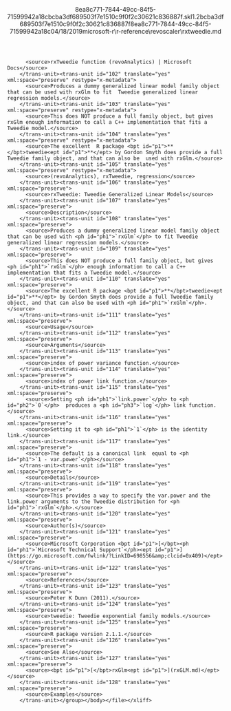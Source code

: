 <?xml version="1.0"?><xliff version="1.2" xmlns="urn:oasis:names:tc:xliff:document:1.2" xmlns:xsi="http://www.w3.org/2001/XMLSchema-instance" xsi:schemaLocation="urn:oasis:names:tc:xliff:document:1.2 xliff-core-1.2-transitional.xsd"><file datatype="xml" original="rxtweedie.md" source-language="en-US" target-language="en-US"><header><tool tool-id="mdxliff" tool-name="mdxliff" tool-version="1.0-d1654b2" tool-company="Microsoft" /><xliffext:skl_file_name xmlns:xliffext="urn:microsoft:content:schema:xliffextensions">8ea8c771-7844-49cc-84f5-71599942a18cbcba3df689503f7e1510c9f0f2c30621c836887f.skl</xliffext:skl_file_name><xliffext:version xmlns:xliffext="urn:microsoft:content:schema:xliffextensions">1.2</xliffext:version><xliffext:ms.openlocfilehash xmlns:xliffext="urn:microsoft:content:schema:xliffextensions">bcba3df689503f7e1510c9f0f2c30621c836887f</xliffext:ms.openlocfilehash><xliffext:ms.sourcegitcommit xmlns:xliffext="urn:microsoft:content:schema:xliffextensions">8ea8c771-7844-49cc-84f5-71599942a18c</xliffext:ms.sourcegitcommit><xliffext:ms.lasthandoff xmlns:xliffext="urn:microsoft:content:schema:xliffextensions">04/18/2019</xliffext:ms.lasthandoff><xliffext:ms.openlocfilepath xmlns:xliffext="urn:microsoft:content:schema:xliffextensions">microsoft-r\r-reference\revoscaler\rxtweedie.md</xliffext:ms.openlocfilepath></header><body><group id="content" extype="content"><trans-unit id="101" translate="yes" xml:space="preserve" restype="x-metadata">
          <source>rxTweedie function (revoAnalytics) | Microsoft Docs</source>
        </trans-unit><trans-unit id="102" translate="yes" xml:space="preserve" restype="x-metadata">
          <source>Produces a dummy generalized linear model family object that can be used with rxGlm to fit  Tweedie generalized linear regression models.</source>
        </trans-unit><trans-unit id="103" translate="yes" xml:space="preserve" restype="x-metadata">
          <source>This does NOT produce a full family object, but gives  rxGlm enough information to call a C++ implementation that fits a Tweedie model.</source>
        </trans-unit><trans-unit id="104" translate="yes" xml:space="preserve" restype="x-metadata">
          <source>The excellent  R package <bpt id="p1">**</bpt>tweedie<ept id="p1">**</ept> by Gordon Smyth does provide a full Tweedie family object, and that can also be  used with rxGlm.</source>
        </trans-unit><trans-unit id="105" translate="yes" xml:space="preserve" restype="x-metadata">
          <source>(revoAnalytics), rxTweedie, regression</source>
        </trans-unit><trans-unit id="106" translate="yes" xml:space="preserve">
          <source>rxTweedie: Tweedie Generalized Linear Models</source>
        </trans-unit><trans-unit id="107" translate="yes" xml:space="preserve">
          <source>Description</source>
        </trans-unit><trans-unit id="108" translate="yes" xml:space="preserve">
          <source>Produces a dummy generalized linear model family object that can be used with <ph id="ph1">`rxGlm`</ph> to fit Tweedie generalized linear regression models.</source>
        </trans-unit><trans-unit id="109" translate="yes" xml:space="preserve">
          <source>This does NOT produce a full family object, but gives <ph id="ph1">`rxGlm`</ph> enough information to call a C++ implementation that fits a Tweedie model.</source>
        </trans-unit><trans-unit id="110" translate="yes" xml:space="preserve">
          <source>The excellent R package <bpt id="p1">**</bpt>tweedie<ept id="p1">**</ept> by Gordon Smyth does provide a full Tweedie family object, and that can also be used with <ph id="ph1">`rxGlm`</ph>.</source>
        </trans-unit><trans-unit id="111" translate="yes" xml:space="preserve">
          <source>Usage</source>
        </trans-unit><trans-unit id="112" translate="yes" xml:space="preserve">
          <source>Arguments</source>
        </trans-unit><trans-unit id="113" translate="yes" xml:space="preserve">
          <source>index of power variance function.</source>
        </trans-unit><trans-unit id="114" translate="yes" xml:space="preserve">
          <source>index of power link function.</source>
        </trans-unit><trans-unit id="115" translate="yes" xml:space="preserve">
          <source>Setting <ph id="ph1">`link.power`</ph> to <ph id="ph2">`0`</ph>  produces a <ph id="ph3">`log`</ph> link function.</source>
        </trans-unit><trans-unit id="116" translate="yes" xml:space="preserve">
          <source>Setting it to <ph id="ph1">`1`</ph> is the identity link.</source>
        </trans-unit><trans-unit id="117" translate="yes" xml:space="preserve">
          <source>The default is a canonical link  equal to <ph id="ph1">`1 - var.power`</ph></source>
        </trans-unit><trans-unit id="118" translate="yes" xml:space="preserve">
          <source>Details</source>
        </trans-unit><trans-unit id="119" translate="yes" xml:space="preserve">
          <source>This provides a way to specify the var.power and the link.power arguments to the Tweedie distribution for <ph id="ph1">`rxGlm`</ph>.</source>
        </trans-unit><trans-unit id="120" translate="yes" xml:space="preserve">
          <source>Author(s)</source>
        </trans-unit><trans-unit id="121" translate="yes" xml:space="preserve">
          <source>Microsoft Corporation <bpt id="p1">[</bpt><ph id="ph1">`Microsoft Technical Support`</ph><ept id="p1">](https://go.microsoft.com/fwlink/?LinkID=698556&amp;clcid=0x409)</ept></source>
        </trans-unit><trans-unit id="122" translate="yes" xml:space="preserve">
          <source>References</source>
        </trans-unit><trans-unit id="123" translate="yes" xml:space="preserve">
          <source>Peter K Dunn (2011).</source>
        </trans-unit><trans-unit id="124" translate="yes" xml:space="preserve">
          <source>tweedie: Tweedie exponential family models.</source>
        </trans-unit><trans-unit id="125" translate="yes" xml:space="preserve">
          <source>R package version 2.1.1.</source>
        </trans-unit><trans-unit id="126" translate="yes" xml:space="preserve">
          <source>See Also</source>
        </trans-unit><trans-unit id="127" translate="yes" xml:space="preserve">
          <source><bpt id="p1">[</bpt>rxGlm<ept id="p1">](rxGLM.md)</ept></source>
        </trans-unit><trans-unit id="128" translate="yes" xml:space="preserve">
          <source>Examples</source>
        </trans-unit></group></body></file></xliff>